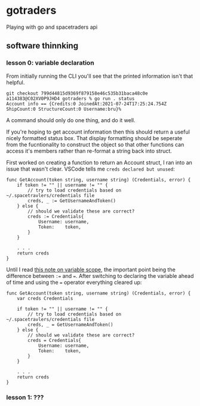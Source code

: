 # gotraders

Playing with go and spacetraders api


## software thinnking

### lesson 0: variable declaration

From initially running the CLI you'll see that the printed information isn't that helpful.

```
git checkout 799d44815d9369f879158e46c535b31baca48c0e
a114383@C02XV0P9JHD4 gotraders % go run . status
Account info == {Credits:0 JoinedAt:2021-07-24T17:25:24.754Z ShipCount:0 StructureCount:0 Username:bru}% 
```

A command should only do one thing, and do it well.

If you're hoping to get account information then this should return a useful nicely formatted status box.  That display formatting should be seperate from the fucntionality to construct the object so that other functions can access it's members rather than re-format a string back into struct.

First worked on creating a function to return an Account struct, I ran into an issue that wasn't clear.  VSCode tells me `creds declared but unused`:

```golang
func GetAccount(token string, username string) (Credentials, error) {
	if token != "" || username != "" {
		// try to load credentials based on ~/.spacetravlers/credentials file
		creds, _ := GetUsernameAndToken()
	} else {
		// should we validate these are correct?
		creds := Credentials{
			Username: username,
			Token:    token,
		}
	}
    
    . . .
    return creds
}
```

Until I read [this note on variable scope](https://stackoverflow.com/a/21481424/5660197), the important point being the difference between `:=` and `=`.  After switching to declaring the variable ahead of time and using the `=` operator everything cleared up:
```golang
func GetAccount(token string, username string) (Credentials, error) {
    var creds Credentials

	if token != "" || username != "" {
		// try to load credentials based on ~/.spacetravlers/credentials file
		creds, _ = GetUsernameAndToken()
	} else {
		// should we validate these are correct?
		creds = Credentials{
			Username: username,
			Token:    token,
		}
	}
    
    . . .
    return creds
}
```


### lesson 1: ???

